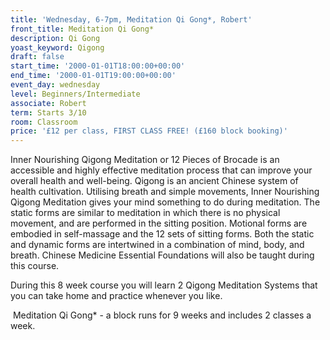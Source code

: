 ```yaml
---
title: 'Wednesday, 6-7pm, Meditation Qi Gong*, Robert'
front_title: Meditation Qi Gong*
description: Qi Gong
yoast_keyword: Qigong
draft: false
start_time: '2000-01-01T18:00:00+00:00'
end_time: '2000-01-01T19:00:00+00:00'
event_day: wednesday
level: Beginners/Intermediate
associate: Robert
term: Starts 3/10
room: Classroom
price: '£12 per class, FIRST CLASS FREE! (£160 block booking)'
---
```

Inner Nourishing Qigong Meditation or 12 Pieces of Brocade is an accessible and highly effective meditation process that can improve your overall health and well-being. Qigong is an ancient Chinese system of health cultivation. Utilising breath and simple movements, Inner Nourishing Qigong Meditation gives your mind something to do during meditation. The static forms are similar to meditation in which there is no physical movement, and are performed in the sitting position. Motional forms are embodied in self-massage and the 12 sets of sitting forms. Both the static and dynamic forms are intertwined in a combination of mind, body, and breath.  Chinese Medicine Essential Foundations will also be taught during this course.
 
During this 8 week course you will learn 2 Qigong Meditation Systems that you can take home and practice whenever you like.

 Meditation Qi Gong* - a block runs for 9 weeks and includes 2 classes a week.
